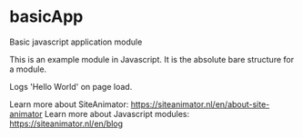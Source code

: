 # basicApp
Basic javascript application module


This is an example module in Javascript.
It is the absolute bare structure for a module.

Logs 'Hello World' on page load.


Learn more about SiteAnimator: https://siteanimator.nl/en/about-site-animator
Learn more about Javascript modules: https://siteanimator.nl/en/blog